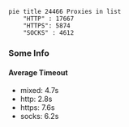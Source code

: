 
```mermaid
pie title 24466 Proxies in list
    "HTTP" : 17667
    "HTTPS": 5874
    "SOCKS" : 4612
```

### Some Info
#### Average Timeout

- mixed: 4.7s
- http: 2.8s
- https: 7.6s
- socks: 6.2s